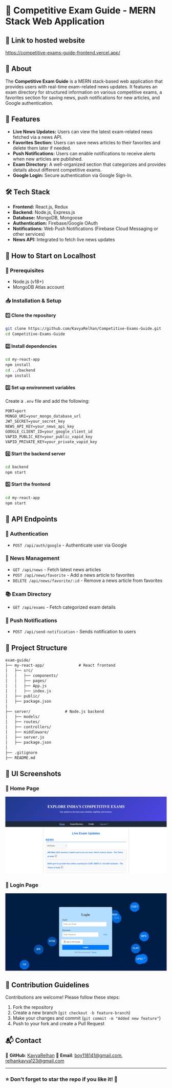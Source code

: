 # 📌 Competitive Exam Guide - MERN Stack Web Application

## 🔗 Link to hosted website
https://competitive-exams-guide-frontend.vercel.app/

## 📖 About
The **Competitive Exam Guide** is a MERN stack-based web application that provides users with real-time exam-related news updates. It features an exam directory for structured information on various competitive exams, a favorites section for saving news, push notifications for new articles, and Google authentication.

## 🚀 Features
- **Live News Updates:** Users can view the latest exam-related news fetched via a news API.
- **Favorites Section:** Users can save news articles to their favorites and delete them later if needed.
- **Push Notifications:** Users can enable notifications to receive alerts when new articles are published.
- **Exam Directory:** A well-organized section that categorizes and provides details about different competitive exams.
- **Google Login:** Secure authentication via Google Sign-In.

## 🛠 Tech Stack
- **Frontend:** React.js, Redux
- **Backend:** Node.js, Express.js
- **Database:** MongoDB, Mongoose
- **Authentication:** Firebase/Google OAuth
- **Notifications:** Web Push Notifications (Firebase Cloud Messaging or other services)
- **News API:** Integrated to fetch live news updates

## 🔧 How to Start on Localhost

### 📌 Prerequisites
- Node.js (v18+)
- MongoDB Atlas account

### 📥 Installation & Setup
#### 1️⃣ Clone the repository
```sh
git clone https://github.com/KavyaRelhan/Competitive-Exams-Guide.git
cd Competitive-Exams-Guide
```
#### 2️⃣ Install dependencies
```sh
cd my-react-app
npm install
cd ../backend
npm install
```
#### 3️⃣ Set up environment variables
Create a `.env` file and add the following:
```env
PORT=port
MONGO_URI=your_mongo_database_url
JWT_SECRET=your_secret_key
NEWS_API_KEY=your_news_api_key
GOOGLE_CLIENT_ID=your_google_client_id
VAPID_PUBLIC_KEY=your_public_vapid_key
VAPID_PRIVATE_KEY=your_private_vapid_key
```
#### 4️⃣ Start the backend server
```sh
cd backend
npm start
```
#### 5️⃣ Start the frontend
```sh
cd my-react-app
npm start
```

## 📡 API Endpoints

### 🔐 Authentication
- `POST /api/auth/google` - Authenticate user via Google

### 📰 News Management
- `GET /api/news` - Fetch latest news articles
- `POST /api/news/favorite` - Add a news article to favorites
- `DELETE /api/news/favorite/:id` - Remove a news article from favorites

### 📚 Exam Directory
- `GET /api/exams` - Fetch categorized exam details

### 🔔 Push Notifications
- `POST /api/send-notification` - Sends notification to users

## 📂 Project Structure
```
exam-guide/
├── my-react-app/               # React frontend
│   ├── src/
│   │   ├── components/
│   │   ├── pages/
│   │   ├── App.js
│   │   ├── index.js
│   ├── public/
│   ├── package.json
│
├── server/               # Node.js backend
│   ├── models/
│   ├── routes/
│   ├── controllers/
│   ├── middleware/
│   ├── server.js
│   ├── package.json
│
├── .gitignore
├── README.md
```

## 📸 UI Screenshots
### 📌 Home Page
![Home Page](https://github.com/KavyaRelhan/Competitive-Exams-Guide/blob/main/HomePage.png)
### 📌 Login Page
![Login/Signup Page](https://github.com/KavyaRelhan/Competitive-Exams-Guide/blob/main/LoginPage.jpeg)

## 🤝 Contribution Guidelines
Contributions are welcome! Please follow these steps:
1. Fork the repository
2. Create a new branch (`git checkout -b feature-branch`)
3. Make your changes and commit (`git commit -m "Added new feature"`)
4. Push to your fork and create a Pull Request

## 📬 Contact
📌 **GitHub**: [KavyaRelhan](https://github.com/KavyaRelhan)
📌 **Email**: boy118141@gmail.com, relhankavya123@gmail.com

---
### ⭐ Don't forget to **star** the repo if you like it! 🚀

